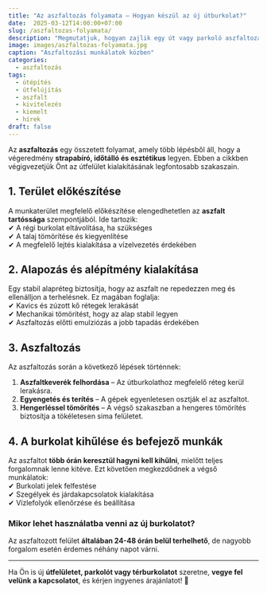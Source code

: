 ```yaml
---
title: "Az aszfaltozás folyamata – Hogyan készül az új útburkolat?"
date:  2025-03-12T14:00:00+07:00
slug: /aszfaltozas-folyamata/
description: "Megmutatjuk, hogyan zajlik egy út vagy parkoló aszfaltozása lépésről lépésre."
image: images/aszfaltozas-folyamata.jpg
caption: "Aszfaltozási munkálatok közben"
categories:
  - aszfaltozás
tags:
  - útépítés
  - útfelújítás
  - aszfalt
  - kivitelezés
  - kiemelt
  - hírek
draft: false
---
```


Az **aszfaltozás** egy összetett folyamat, amely több lépésből áll, hogy a végeredmény **strapabíró, időtálló és esztétikus** legyen. Ebben a cikkben végigvezetjük Önt az útfelület kialakításának legfontosabb szakaszain.  

## **1. Terület előkészítése**  

A munkaterület megfelelő előkészítése elengedhetetlen az **aszfalt tartóssága** szempontjából. Ide tartozik:  
✔ A régi burkolat eltávolítása, ha szükséges  
✔ A talaj tömörítése és kiegyenlítése  
✔ A megfelelő lejtés kialakítása a vízelvezetés érdekében  

## **2. Alapozás és alépítmény kialakítása**  

Egy stabil alapréteg biztosítja, hogy az aszfalt ne repedezzen meg és ellenálljon a terhelésnek. Ez magában foglalja:  
✔ Kavics és zúzott kő rétegek lerakását  
✔ Mechanikai tömörítést, hogy az alap stabil legyen  
✔ Aszfaltozás előtti emulziózás a jobb tapadás érdekében  

## **3. Aszfaltozás**  

Az aszfaltozás során a következő lépések történnek:  
1. **Aszfaltkeverék felhordása** – Az útburkolathoz megfelelő réteg kerül lerakásra.  
2. **Egyengetés és terítés** – A gépek egyenletesen osztják el az aszfaltot.  
3. **Hengerléssel tömörítés** – A végső szakaszban a hengeres tömörítés biztosítja a tökéletesen sima felületet.  

## **4. A burkolat kihűlése és befejező munkák**  

Az aszfaltot **több órán keresztül hagyni kell kihűlni**, mielőtt teljes forgalomnak lenne kitéve. Ezt követően megkezdődnek a végső munkálatok:  
✔ Burkolati jelek felfestése  
✔ Szegélyek és járdakapcsolatok kialakítása  
✔ Vízlefolyók ellenőrzése és beállítása  

### **Mikor lehet használatba venni az új burkolatot?**  
Az aszfaltozott felület **általában 24-48 órán belül terhelhető**, de nagyobb forgalom esetén érdemes néhány napot várni.

---

Ha Ön is új **útfelületet, parkolót vagy térburkolatot** szeretne, **vegye fel velünk a kapcsolatot**, és kérjen ingyenes árajánlatot! 🚧  
